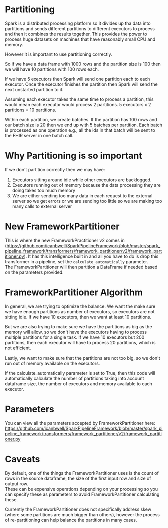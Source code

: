 # Partitioning
Spark is a distributed processing platform so it divides up tha data into partitions and sends different partitions to different executors to process and then it combines the results together.
This provides the power to process huge datasets on machines that have reasonably small CPU and memory.  

However it is important to use partitioning correctly.

So if we have a data frame with 1000 rows and the partition size is 100 then we will have 10 partitions with 100 rows each.

If we have 5 executors then Spark will send one partition each to each executor.  Once the executor finishes the partition then Spark will send the next unstarted partition to it.

Assuming each executor takes the same time to process a partition, this would mean each executor would process 2 partitions.  5 executors x 2 partitions = 10 partitions.

Within each partition, we create batches.  If the partition has 100 rows and our batch size is 20 then we end up with 5 batches per partition.  Each batch is processed as one operation e.g., all the ids in that batch will be sent to the FHIR server in one batch call.

# Why Partitioning is so important
If we don't partition correctly then we may have:
1. Executors sitting around idle while other executors are backlogged.
2. Executors running out of memory because the data processing they are doing takes too much memory
3. We are either sending too many data in each request to the external server so we get errors or we are sending too little so we are making too many calls to external server

# New FrameworkPartitioner
This is where the new FrameworkPractitioner v2 comes in (https://github.com/icanbwell/SparkPipelineFramework/blob/master/spark_pipeline_framework/transformers/framework_partitioner/v2/framework_partitioner.py).  It has this intelligence built in and all you have to do is drop this transformer in a pipeline, set the `calculate_automatically` parameter.  
The FrameworkPartitioner will then partition a DataFrame if needed based on the parameters provided.

# FrameworkPartitioner Algorithm
In general, we are trying to optimize the balance.  We want the make sure we have enough partitions
as number of executors, so executors are not sitting idle.  If we have 10 executors, then we want
at least 10 partitions.

But we are also trying to make sure we have the
partitions as big as the memory will allow, so we don't have the executors having to process multiple
partitions for a single task.  If we have 10 executors but 200 partitions, then each executor will
have to process 20 partitions, which is not efficient.

Lastly, we want to make sure that the partitions are not too big, so we don't run out of memory available
on the executors.

If the calculate_automatically parameter is set to True, then this code will automatically calculate
the number of partitions taking into account dataframe size, the number of executors
and memory available to each executor.

# Parameters
You can view all the parameters accepted by FrameworkPartitioner here: https://github.com/icanbwell/SparkPipelineFramework/blob/master/spark_pipeline_framework/transformers/framework_partitioner/v2/framework_partitioner.py

# Caveats
By default, one of the things the FrameworkPartitioner uses is the count of rows in the source dataframe, the size of the first input row and size of output row.  
These can be expensive operations depending on your processing so you can specify these as parameters to avoid FrameworkPartitioner calculating these.

Currently the FrameworkPartitioner does not specifically address skew (where some partitions are much bigger than others), however the process of re-partitioning can help balance the partitions in many cases.


